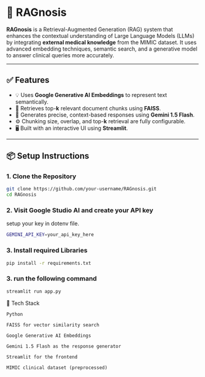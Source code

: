 # 🧠 RAGnosis

**RAGnosis** is a Retrieval-Augmented Generation (RAG) system that enhances the contextual understanding of Large Language Models (LLMs) by integrating **external medical knowledge** from the MIMIC dataset. It uses advanced embedding techniques, semantic search, and a generative model to answer clinical queries more accurately.

---

## ✅ Features

- 💡 Uses **Google Generative AI Embeddings** to represent text semantically.
- 🔎 Retrieves top-**k** relevant document chunks using **FAISS**.
- 🤖 Generates precise, context-based responses using **Gemini 1.5 Flash**.
- ⚙️ Chunking size, overlap, and top-**k** retrieval are fully configurable.
- 🖥️ Built with an interactive UI using **Streamlit**.

---

## 📦 Setup Instructions

### 1. Clone the Repository
```bash
git clone https://github.com/your-username/RAGnosis.git
cd RAGnosis
```

### 2. Visit Google Studio AI and create your API key
setup your key in dotenv file.
```bash
GEMINI_API_KEY=your_api_key_here
```
### 3. Install required Libraries
```bash
pip install -r requirements.txt
```
### 3. run the following command
```bash
streamlit run app.py
```
🧠 Tech Stack

    Python

    FAISS for vector similarity search

    Google Generative AI Embeddings

    Gemini 1.5 Flash as the response generator

    Streamlit for the frontend

    MIMIC clinical dataset (preprocessed)
